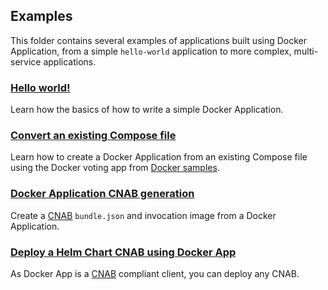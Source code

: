 ## Examples

This folder contains several examples of applications built using Docker
Application, from a simple `hello-world` application to more complex,
multi-service applications.

### [Hello world!](hello-world)

Learn how the basics of how to write a simple Docker Application.

### [Convert an existing Compose file](voting-app)

Learn how to create a Docker Application from an existing Compose file using the
Docker voting app from [Docker samples](https://github.com/dockersamples).

### [Docker Application CNAB generation](cnab-simple)

Create a [CNAB](https://cnab.io) `bundle.json` and invocation image from a
Docker Application.

### [Deploy a Helm Chart CNAB using Docker App](cnab-helm)

As Docker App is a [CNAB](https://cnab.io) compliant client, you can deploy any
CNAB.